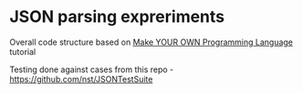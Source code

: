 # JSON parsing expreriments

Overall code structure based on [Make YOUR OWN Programming Language](https://www.youtube.com/playlist?list=PLZQftyCk7_SdoVexSmwy_tBgs7P0b97yD) tutorial

Testing done against cases from this repo - https://github.com/nst/JSONTestSuite
